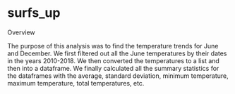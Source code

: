 # surfs_up

Overview

The purpose of this analysis was to find the temperature trends for June and December. We first filtered out all the June temperatures by their dates in the years 2010-2018. We then converted the temperatures to a list and then into a dataframe. We finally calculated all the summary statistics for the dataframes with the average, standard deviation, minimum temperature, maximum temperature, total temperatures, etc.


